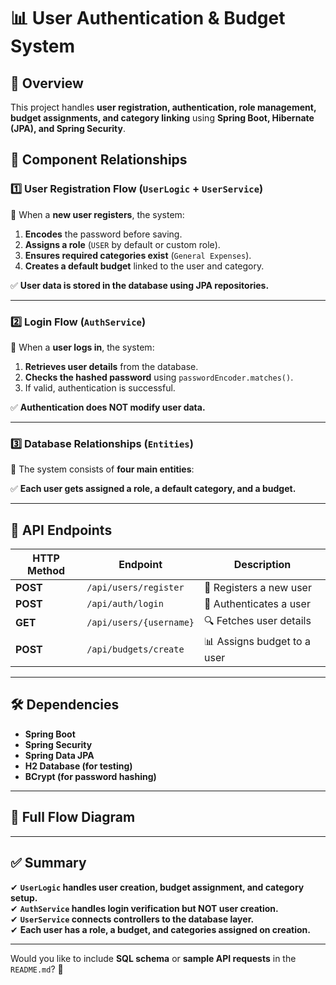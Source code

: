 # 📊 User Authentication & Budget System

## 🚀 Overview
This project handles **user registration, authentication, role management, budget assignments, and category linking** using **Spring Boot, Hibernate (JPA), and Spring Security**.

## 🔗 **Component Relationships**

### **1️⃣ User Registration Flow (`UserLogic` + `UserService`)**
📌 When a **new user registers**, the system:
1. **Encodes** the password before saving.
2. **Assigns a role** (`USER` by default or custom role).
3. **Ensures required categories exist** (`General Expenses`).
4. **Creates a default budget** linked to the user and category.


✅ **User data is stored in the database using JPA repositories.**

---

### **2️⃣ Login Flow (`AuthService`)**
📌 When a **user logs in**, the system:
1. **Retrieves user details** from the database.
2. **Checks the hashed password** using `passwordEncoder.matches()`.
3. If valid, authentication is successful.


✅ **Authentication does NOT modify user data.**

---

### **3️⃣ Database Relationships (`Entities`)**
📌 The system consists of **four main entities**:

✅ **Each user gets assigned a role, a default category, and a budget.**

---

## **📜 API Endpoints**
| HTTP Method | Endpoint | Description |
|-------------|----------------|----------------------------|
| **POST** | `/api/users/register` | 📝 Registers a new user |
| **POST** | `/api/auth/login` | 🔐 Authenticates a user |
| **GET** | `/api/users/{username}` | 🔍 Fetches user details |
| **POST** | `/api/budgets/create` | 📊 Assigns budget to a user |

---

## **🛠 Dependencies**
- **Spring Boot**
- **Spring Security**
- **Spring Data JPA**
- **H2 Database (for testing)**
- **BCrypt (for password hashing)**

---

## **🔗 Full Flow Diagram**


---

## **✅ Summary**
✔ **`UserLogic` handles user creation, budget assignment, and category setup.**  
✔ **`AuthService` handles login verification but NOT user creation.**  
✔ **`UserService` connects controllers to the database layer.**  
✔ **Each user has a role, a budget, and categories assigned on creation.**

---

Would you like to include **SQL schema** or **sample API requests** in the `README.md`? 🚀
